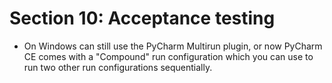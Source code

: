 # Section 10: Acceptance testing

- On Windows can still use the PyCharm Multirun plugin, or now PyCharm CE comes with a "Compound" run configuration which you can use to run two other run configurations sequentially.